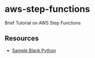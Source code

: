 # aws-step-functions
Brief Tutorial on AWS Step Functions


## Resources

* [Sample Blank Python](https://github.com/awsdocs/aws-lambda-developer-guide/tree/main/sample-apps/blank-python)


